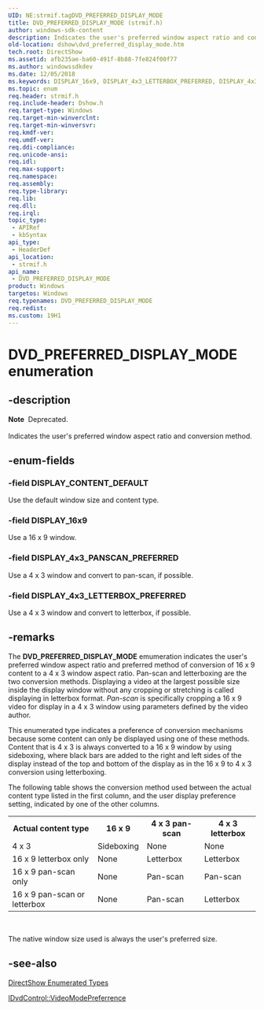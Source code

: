 ```yaml
---
UID: NE:strmif.tagDVD_PREFERRED_DISPLAY_MODE
title: DVD_PREFERRED_DISPLAY_MODE (strmif.h)
author: windows-sdk-content
description: Indicates the user's preferred window aspect ratio and conversion method.
old-location: dshow\dvd_preferred_display_mode.htm
tech.root: DirectShow
ms.assetid: afb235ae-ba60-491f-8b88-7fe824f00f77
ms.author: windowssdkdev
ms.date: 12/05/2018
ms.keywords: DISPLAY_16x9, DISPLAY_4x3_LETTERBOX_PREFERRED, DISPLAY_4x3_PANSCAN_PREFERRED, DISPLAY_CONTENT_DEFAULT, DVD_PREFERRED_DISPLAY_MODE, DVD_PREFERRED_DISPLAY_MODE , DVD_PREFERRED_DISPLAY_MODE enumeration [DirectShow], DVD_PREFERRED_DISPLAY_MODEEnumeration, dshow.dvd_preferred_display_mode, strmif/DISPLAY_16x9, strmif/DISPLAY_4x3_LETTERBOX_PREFERRED, strmif/DISPLAY_4x3_PANSCAN_PREFERRED, strmif/DISPLAY_CONTENT_DEFAULT, strmif/DVD_PREFERRED_DISPLAY_MODE
ms.topic: enum
req.header: strmif.h
req.include-header: Dshow.h
req.target-type: Windows
req.target-min-winverclnt: 
req.target-min-winversvr: 
req.kmdf-ver: 
req.umdf-ver: 
req.ddi-compliance: 
req.unicode-ansi: 
req.idl: 
req.max-support: 
req.namespace: 
req.assembly: 
req.type-library: 
req.lib: 
req.dll: 
req.irql: 
topic_type:
 - APIRef
 - kbSyntax
api_type:
 - HeaderDef
api_location:
 - strmif.h
api_name:
 - DVD_PREFERRED_DISPLAY_MODE
product: Windows
targetos: Windows
req.typenames: DVD_PREFERRED_DISPLAY_MODE
req.redist: 
ms.custom: 19H1
---
```


# DVD_PREFERRED_DISPLAY_MODE enumeration


## -description


<div class="alert"><b>Note</b>  Deprecated.</div><div> </div>
Indicates the user's preferred window aspect ratio and conversion method.




## -enum-fields




### -field DISPLAY_CONTENT_DEFAULT

Use the default window size and content type.
          


### -field DISPLAY_16x9

Use a 16 x 9 window.
          


### -field DISPLAY_4x3_PANSCAN_PREFERRED

Use a 4 x 3 window and convert to pan-scan, if possible.
          


### -field DISPLAY_4x3_LETTERBOX_PREFERRED

Use a 4 x 3 window and convert to letterbox, if possible.
          


## -remarks



The <b>DVD_PREFERRED_DISPLAY_MODE</b> emumeration indicates the user's preferred window aspect ratio and preferred method of conversion of 16 x 9 content to a 4 x 3 window aspect ratio. Pan-scan and letterboxing are the two conversion methods. Displaying a video at the largest possible size inside the display window without any cropping or stretching is called displaying in letterbox format. <i>Pan-scan</i> is specifically cropping a 16 x 9 video for display in a 4 x 3 window using parameters defined by the video author.

This enumerated type indicates a preference of conversion mechanisms because some content can only be displayed using one of these methods. Content that is 4 x 3 is always converted to a 16 x 9 window by using sideboxing, where black bars are added to the right and left sides of the display instead of the top and bottom of the display as in the 16 x 9 to 4 x 3 conversion using letterboxing.

The following table shows the conversion method used between the actual content type listed in the first column, and the user display preference setting, indicated by one of the other columns.

<table>
<tr>
<th>Actual content type
            </th>
<th>16 x 9
            </th>
<th>4 x 3 pan-scan
            </th>
<th>4 x 3 letterbox
            </th>
</tr>
<tr>
<td>4 x 3</td>
<td>Sideboxing</td>
<td>None</td>
<td>None</td>
</tr>
<tr>
<td>16 x 9 letterbox only</td>
<td>None</td>
<td>Letterbox</td>
<td>Letterbox</td>
</tr>
<tr>
<td>16 x 9 pan-scan only</td>
<td>None</td>
<td>Pan-scan</td>
<td>Pan-scan</td>
</tr>
<tr>
<td>16 x 9 pan-scan or letterbox</td>
<td>None</td>
<td>Pan-scan</td>
<td>Letterbox</td>
</tr>
</table>
 

The native window size used is always the user's preferred size.




## -see-also




<a href="https://docs.microsoft.com/windows/desktop/DirectShow/directshow-enumerated-types">DirectShow Enumerated Types</a>



<a href="https://docs.microsoft.com/windows/desktop/api/strmif/nf-strmif-idvdcontrol-videomodepreferrence">IDvdControl::VideoModePreferrence</a>
 

 

